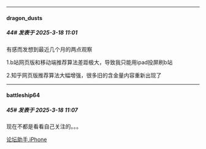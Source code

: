 ﻿
*****

####  dragon_dusts  
##### 44#       发表于 2025-3-18 11:01

有感而发想到最近几个月的两点观察

1.b站网页版和移动端推荐算法差距极大，导致我只能用ipad投屏刷b站

2.知乎网页版推荐算法大幅增强，很多旧的含金量内容重新出现了


*****

####  battleship64  
##### 45#       发表于 2025-3-18 11:07

现在不都是看看自己关注的。。。

[论坛助手,iPhone](https://bbs.saraba1st.com/2b/forum.php?mod=viewthread&amp;tid=2029836)

